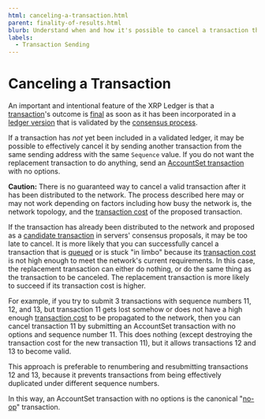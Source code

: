 ```yaml
---
html: canceling-a-transaction.html
parent: finality-of-results.html
blurb: Understand when and how it's possible to cancel a transaction that has already been sent.
labels:
  - Transaction Sending
---
```

# Canceling a Transaction

An important and intentional feature of the XRP Ledger is that a [transaction](../index.md)'s outcome is [final](index.md) as soon as it has been incorporated in a [ledger version](../../ledgers/index.md) that is validated by the [consensus process](../../consensus-protocol/index.md).

If a transaction has _not_ yet been included in a validated ledger, it may be possible to effectively cancel it by sending another transaction from the same sending address with the same `Sequence` value. If you do not want the replacement transaction to do anything, send an [AccountSet transaction](../../../references/protocol/transactions/types/accountset.md) with no options.

**Caution:** There is no guaranteed way to cancel a valid transaction after it has been distributed to the network. The process described here may or may not work depending on factors including how busy the network is, the network topology, and the [transaction cost](../transaction-cost.md) of the proposed transaction.

If the transaction has already been distributed to the network and proposed as a [candidate transaction](../../consensus-protocol/consensus-structure.md#consensus) in servers' consensus proposals, it may be too late to cancel. It is more likely that you can successfully cancel a transaction that is [queued](../transaction-queue.md) or is stuck "in limbo" because its [transaction cost](../transaction-cost.md) is not high enough to meet the network's current requirements. In this case, the replacement transaction can either do nothing, or do the same thing as the transaction to be canceled. The replacement transaction is more likely to succeed if its transaction cost is higher.

For example, if you try to submit 3 transactions with sequence numbers 11, 12, and 13, but transaction 11 gets lost somehow or does not have a high enough [transaction cost](../transaction-cost.md) to be propagated to the network, then you can cancel transaction 11 by submitting an AccountSet transaction with no options and sequence number 11. This does nothing (except destroying the transaction cost for the new transaction 11), but it allows transactions 12 and 13 to become valid.

This approach is preferable to renumbering and resubmitting transactions 12 and 13, because it prevents transactions from being effectively duplicated under different sequence numbers.

In this way, an AccountSet transaction with no options is the canonical "[no-op](http://en.wikipedia.org/wiki/NOP)" transaction.
